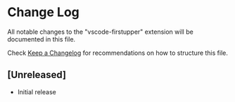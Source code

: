# Change Log
All notable changes to the "vscode-firstupper" extension will be documented in this file.

Check [Keep a Changelog](http://keepachangelog.com/) for recommendations on how to structure this file.

## [Unreleased]
- Initial release